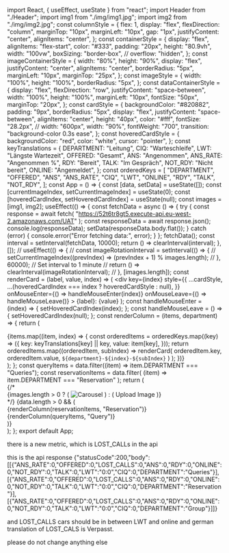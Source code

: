 import React, { useEffect, useState } from "react";
import Header from "./Header";
import img1 from "./img/img1.jpg";
import img2 from "./img/img2.jpg";
const columnStyle = {
  flex: 1,
  display: "flex",
  flexDirection: "column",
  marginTop: "10px",
  marginLeft: "10px",
  gap: "1px",
  justifyContent: "center",
  alignItems: "center",
};
const containerStyle = {
  display: "flex",
  alignItems: "flex-start",
  color: "#333",
  padding: "20px",
  height: "80.9vh",
  width: "100vw",
  boxSizing: "border-box",
  // overflow: "hidden",
};
const imageContainerStyle = {
  width: "80%",
  height: "90%",
  display: "flex",
  justifyContent: "center",
  alignItems: "center",
  borderRadius: "5px",
  marginLeft: "10px",
  marginTop: "25px",
};
const imageStyle = {
  width: "100%",
  height: "100%",
  borderRadius: "5px",
};
const dataContainerStyle = {
  display: "flex",
  flexDirection: "row",
  justifyContent: "space-between",
  width: "100%",
  height: "100%",
  marginLeft: "10px",
  fontSize: "50px",
  marginTop: "20px",
};
const cardStyle = {
  backgroundColor: "#820882",
  padding: "9px",
  borderRadius: "5px",
  display: "flex",
  justifyContent: "space-between",
  alignItems: "center",
  height: "40px",
  color: "#fff",
  fontSize: "28.2px",
  // width: "600px",
  width: "90%",
  fontWeight: "700",
  transition: "background-color 0.3s ease",
};
const hoveredCardStyle = {
  backgroundColor: "red",
  color: "white",
  cursor: "pointer",
};
const keyTranslations = {
  DEPARTMENT: "Leitung",
  CIQ: "Warteschleife",
  LWT: "Längste Wartezeit",
  OFFERED: "Gesamt",
  ANS: "Angenommen",
  ANS_RATE: "Angenommen %",
  RDY: "Bereit",
  TALK: "Im Gespräch",
  NOT_RDY: "Nicht bereit",
  ONLINE: "Angemeldet",
};
const orderedKeys = [
  "DEPARTMENT",
  "OFFERED",
  "ANS",
  "ANS_RATE",
  "CIQ",
  "LWT",
  "ONLINE",
  "RDY",
  "TALK",
  "NOT_RDY",
];
const App = () => {
  const [data, setData] = useState([]);
  const [currentImageIndex, setCurrentImageIndex] = useState(0);
  const [hoveredCardIndex, setHoveredCardIndex] = useState(null);
  const images = [img1, img2];
  useEffect(() => {
    const fetchData = async () => {
      try {
        const response = await fetch(
          "https://52t6tr8gt5.execute-api.eu-west-2.amazonaws.com/UAT"
        );
        const responseData = await response.json();
        console.log(responseData);
        setData(responseData.body.flat());
      } catch (error) {
        console.error("Error fetching data:", error);
      }
    };
    fetchData();
    const interval = setInterval(fetchData, 10000);
    return () => clearInterval(interval);
  }, []);
  // useEffect(() => {
  //   const imageRotationInterval = setInterval(() => {
  //     setCurrentImageIndex((prevIndex) => (prevIndex + 1) % images.length);
  //   }, 60000); // Set interval to 1 minute
  //   return () => clearInterval(imageRotationInterval);
  // }, [images.length]);
  const renderCard = (label, value, index) => (
    <div
      key={index}
      style={{
        ...cardStyle,
        ...(hoveredCardIndex === index ? hoveredCardStyle : null),
      }}
      onMouseEnter={() => handleMouseEnter(index)}
      onMouseLeave={() => handleMouseLeave()}
    >
      <span>{label}:</span>
      <span>{value}</span>
    </div>
  );
  const handleMouseEnter = (index) => {
    setHoveredCardIndex(index);
  };
  const handleMouseLeave = () => {
    setHoveredCardIndex(null);
  };
  const renderColumn = (items, department) => {
    return (
      <div style={columnStyle}>
        {items.map((item, index) => {
          const orderedItems = orderedKeys.map((key) => ({
            key: keyTranslations[key] || key,
            value: item[key],
          }));
          return orderedItems.map((orderedItem, subIndex) =>
            renderCard(
              orderedItem.key,
              orderedItem.value,
              `${department}-${index}-${subIndex}`
            )
          );
        })}
      </div>
    );
  };
  const queryItems = data.filter((item) => item.DEPARTMENT === "Queries");
  const reservationItems = data.filter(
    (item) => item.DEPARTMENT === "Reservation"
  );
  return (
    <div style={containerStyle}>
      {/* <div style={imageContainerStyle}>
        {images.length > 0 ? (
          <img
            src={images[currentImageIndex]}
            alt="Carousel"
            style={imageStyle}
          />
        ) : (
          <span>Upload Image</span>
        )}
      </div> */}
      {data.length > 0 && (
        <div style={dataContainerStyle}>
          {renderColumn(reservationItems, "Reservation")}
          {renderColumn(queryItems, "Query")}
        </div>
      )}
    </div>
  );
};
export default App;


there is a new metric, which is LOST_CALLs in the api

this is the api response
{"statusCode":200,"body":[[{"ANS_RATE":0,"OFFERED":0,"LOST_CALLS":0,"ANS":0,"RDY":0,"ONLINE":0,"NOT_RDY":0,"TALK":0,"LWT":"0:0","CIQ":0,"DEPARTMENT":"Queries"}],[{"ANS_RATE":0,"OFFERED":0,"LOST_CALLS":0,"ANS":0,"RDY":0,"ONLINE":0,"NOT_RDY":0,"TALK":0,"LWT":"0:0","CIQ":0,"DEPARTMENT":"Reservation"}],[{"ANS_RATE":0,"OFFERED":0,"LOST_CALLS":0,"ANS":0,"RDY":0,"ONLINE":0,"NOT_RDY":0,"TALK":0,"LWT":"0:0","CIQ":0,"DEPARTMENT":"Group"}]]}

and LOST_CALLS cars should be in between LWT and online and german translation of LOST_CALS is Verpasst.

please do not change anything else
